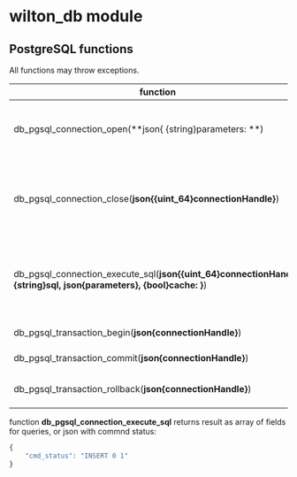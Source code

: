 # wilton_db module

## PostgreSQL functions

All functions may throw exceptions.

| function | description |
| --- | --- |
| db_pgsql_connection_open(**json{ {string}parameters: **)                               | Connect to database. **parameters** - connection string parameters. Returns stringifyed json, containing **connectionHandle** |
| db_pgsql_connection_close(**json{{uint_64}connectionHandle}**)                                            | Close connection to database. Requires json with connectionHandle parameter with connectionHandle value from db_pgsql_connection_open |
| db_pgsql_connection_execute_sql(**json{{uint_64}connectionHandle, {string}sql, json{parameters}, {bool}cache: }**) | Execute **sql** with parameters as {param_name:value,..} or {$1:value, ..}, **cache** - enables prepare/execute paradigm for sql query. True by default. |
| db_pgsql_transaction_begin(**json{connectionHandle}**)                                                   | Starts transaction, shortcut to BEGIN query |
| db_pgsql_transaction_commit(**json{connectionHandle}**)                                                  | Commits transaction, shortcut to COMMIT query |
| db_pgsql_transaction_rollback(**json{connectionHandle}**)                                                | Rollback transaction, shortcut to ROLLBACK query |

function **db_pgsql_connection_execute_sql** returns result as array of fields for queries, or json with commnd status:
```js
{
    "cmd_status": "INSERT 0 1"
}

```